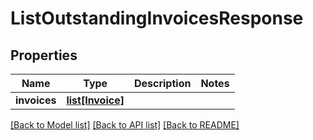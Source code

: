 # ListOutstandingInvoicesResponse

## Properties
Name | Type | Description | Notes
------------ | ------------- | ------------- | -------------
**invoices** | [**list[Invoice]**](Invoice.md) |  | 

[[Back to Model list]](../README.md#documentation-for-models) [[Back to API list]](../README.md#documentation-for-api-endpoints) [[Back to README]](../README.md)


